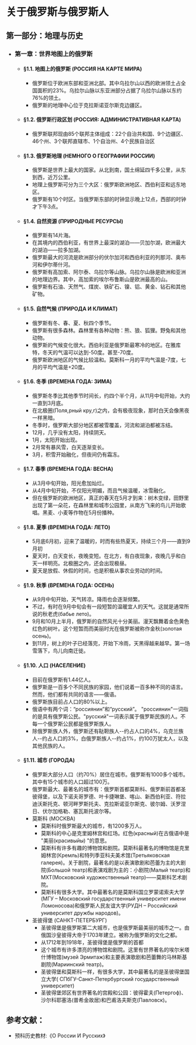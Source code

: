 # 关于俄罗斯与俄罗斯人

## 第一部分：地理与历史

- ### 第一章：世界地图上的俄罗斯

  - #### §1.1. 地图上的俄罗斯 (РОССИЯ НА КАРТЕ МИРА)
    - 俄罗斯位于欧洲东部和亚洲北部。其中乌拉尔山以西的欧洲领土占全国面积的23%。乌拉尔山脉以东亚洲部分占据了乌拉尔山脉以东约76%的领土。
    - 俄罗斯的地理中心位于克拉斯诺亚尔斯克边疆区。

  - #### §1.2. 俄罗斯行政区划 (РОССИЯ: АДМИНИСТРАТИВНАЯ КАРТА)
    - 俄罗斯联邦现由85个联邦主体组成：22个自治共和国、9个边疆区、46个州、3个联邦直辖市、1个自治州、4个民族自治区

  - #### §1.3. 俄罗斯地理 (НЕМНОГО О ГЕОГРАФИИ РОССИИ)
    - 俄罗斯是世界上最大的国家。从北到南，国土绵延四千多公里，从东到西，近万公里。
    - 地理上俄罗斯可分为三个大区：俄罗斯欧洲地区、西伯利亚和远东地区。
    - 俄罗斯有10个时区。当俄罗斯东部的时钟显示晚上12点，西部的时钟才下午3点。

  - #### §1.4. 自然资源 (ПРИРОДНЫЕ РЕСУРСЫ)
    - 俄罗斯有14片海。
    - 在其境内的西伯利亚，有世界上最深的湖泊——贝加尔湖，欧洲最大的湖泊——拉多加湖。
    - 俄罗斯最大的河流是欧洲部分的伏尔加河和西伯利亚的列那河、奥布河和伊尔蒂什河。
    - 俄罗斯有高加索、阿尔泰、乌拉尔等山脉。乌拉尔山脉是欧洲和亚洲的地理边界。其中，高加索的埃尔布鲁斯山是欧洲最高的山。
    - 俄罗斯有石油、天然气、煤炭、铁矿石、镍、铝、黄金、钻石和其他矿物。

  - #### §1.5. 自然气候 (ПРИРОДА И КЛИМАТ)
    - 俄罗斯有冬、春、夏、秋四个季节。
    - 俄罗斯有很多森林。森林里有各种动物：熊、狼、狐狸。野兔和其他动物。
    - 俄罗斯的气候变化很大。西伯利亚是俄罗斯最寒冷的地区。在雅库特，冬天的气温可以达到-50度。甚至-70度。
    - 俄罗斯欧洲地区的气候比较温和。莫斯科一月的平均气温是-7度，七月的平均气温是+20度。

  - #### §1.6. 冬季 (ВРЕМЕНА ГОДА: ЗИМА)
    - 俄罗斯冬季比其他季节时间长，约四个半个月，从11月中旬开始，大约一直到3月底。
    - 在北极圈(Поля,рный кру,г)之内，会有极夜现象，那时白天会像黑夜一样黑暗。
    - 冬季时，俄罗斯大部分地区都被雪覆盖，河流和湖泊都被冻结。
    - 12月，几乎没有太阳，持续阴天。
    - 1月，太阳开始出现。
    - 2月常有暴风雪，白天逐渐变长。
    - 3月，积雪开始融化，但夜间仍有霜冻。

  - #### §1.7. 春季 (ВРЕМЕНА ГОДА: ВЕСНА)
    - 从3月中旬开始，阳光愈加灿烂。
    - 从4月中旬开始，不仅阳光明媚，而且气候温暖，冰雪融化。
    - 但在俄罗斯的欧洲地区，真正的春天在5月才到来：树木变绿，田野里出现了第一朵花，在森林里和城市公园里，从南方飞来的鸟儿开始歌唱。黑麦、小麦等作物在5月份播种。

  - #### §1.8. 夏季 (ВРЕМЕНА ГОДА: ЛЕТО)
    - 5月底6月初，迎来了温暖的，时而有些热夏天，持续三个月——直到9月初
    - 夏天时，白天变长，夜晚变短。在北方，有白夜现象，夜晚几乎和白天一样明亮。北极圈之内，还会出现极昼。
    - 夏天是放假、休假的时间，也是积极从事农业劳动的时间。

  - #### §1.9. 秋季 (ВРЕМЕНА ГОДА: ОСЕНЬ)
    - 从9月中旬开始，天气转凉。降雨也会逐渐频繁。
    - 不过，有时在9月中旬会有一段短暂的温暖宜人的天气。这就是通常所说的秋老虎(бабье лето)。
    - 9月和10月上半月，俄罗斯的自然风光十分美丽。漫天飘舞着金色黄色红色的树叶。这个短暂而而美丽时光在俄罗斯被称作金秋(золотая осень)。
    - 到11月，树上的叶子已经落完，开始下冷雨，天黑得越来越早。第一场雪落下，鸟儿向南迁徙。

  - #### §1.10. 人口 (НАСЕЛЕНИЕ)
    - 目前在俄罗斯有1.44亿人。
    - 俄罗斯是一百多个不同民族的家园，他们说着一百多种不同的语言。然而，他们都有共同的语言——俄语。
    - 俄罗斯族目前占人口的80%以上。
    - 俄语中有两个词：“россиянин”和“русский”。 "россиянин"一词指的是具有俄罗斯公民。"русский"一词表示属于俄罗斯民族的人。不每一个俄罗斯公民都是俄罗斯族人。
    - 除俄罗斯族人外，俄罗斯还有鞑靼族人--约占人口的4%，乌克兰族人--约占人口的3%，白俄罗斯族人--约占1%，约100万犹太人，以及其他民族的人。

  - #### §1.11. 城市 (ГОРОДА)
    - 俄罗斯大部分人口（约70%）居住在城市。俄罗斯有1000多个城市。其中有15个城市的人口超过100万。
    - 俄罗斯最大、最著名的城市有：俄罗斯首都莫斯科、俄罗斯前首都圣彼得堡，以及下诺夫哥罗德、叶卡捷琳堡、喀山、新西伯利亚、符拉迪沃斯托克、顿河畔罗斯托夫、克拉斯诺亚尔斯克、彼尔姆、沃罗涅日、伏尔加格勒、塞瓦斯托波尔等。
    - 莫斯科 (МОСКВА)
      - 莫斯科时俄罗斯最大的城市，有1200多万人。
      - 莫斯科的中心是克里姆林宫和红场。红色(красный)在古俄语中是 "美丽(красивыйы) "的意思。
      - 莫斯科有许多有趣的博物馆和剧院。莫斯科最著名的博物馆是克里姆林宫(Кремль)和特列季亚科夫美术馆(Третьяковская галерея)。关于剧院，最著名的是以表演歌剧和芭蕾为主的大剧院(Большой театр)和表演戏剧为主的：小剧院(Малый театр)和МХТ(Московский художественный театр)——莫斯科艺术剧院。
      - 莫斯科有很多大学。其中最著名的是莫斯科国立罗蒙诺索夫大学(МГУ – Московский государственный университет имени Ломоносова)和俄罗斯人民友谊大学(РУДН – Российский университет дружбы народов)。
    - 圣彼得堡 (САНКТ-ПЕТЕРБУРГ)
      - 圣彼得堡是俄罗斯第二大城市，也是俄罗斯最美丽的城市之一。由俄国沙皇彼得大帝于1703年建立。被称为俄罗斯的文化之都。
      - 从1712年到1918年，圣彼得堡是俄罗斯的首都
      - 这个城市有许多漂亮的博物馆和剧院。这里有世界著名的埃尔米塔什博物馆(музей Эрмитаж)和主要表演歌剧和芭蕾舞的马林斯基剧院(Мариинский театр)。
      - 圣彼得堡和莫斯科一样，有很多大学，其中最著名的是圣彼得堡国立大学( СПбГУ-Санкт-Петербургский государственный университет)
      - 圣彼得堡郊区有世界著名的宫殿和公园：彼得霍夫(Петергоф)、沙尔科耶塞洛(普希金故居)和巴甫洛夫斯克(Павловск)。

## 参考文献：

- 预科历史教材:《О России И Русских》